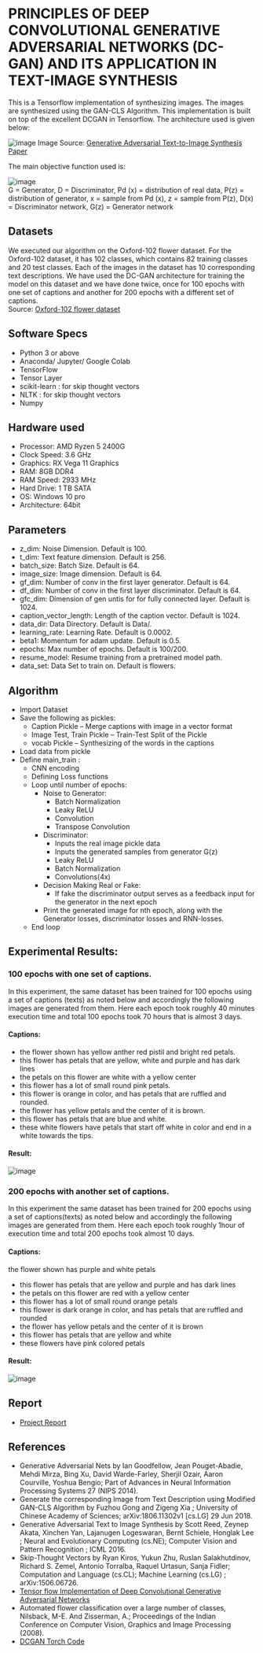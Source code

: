 # PRINCIPLES OF DEEP CONVOLUTIONAL GENERATIVE ADVERSARIAL NETWORKS (DC-GAN) AND ITS APPLICATION IN TEXT-IMAGE SYNTHESIS

This is a Tensorflow implementation of synthesizing images. The images are synthesized using the GAN-CLS Algorithm. This implementation is built on top of the excellent DCGAN in Tensorflow.
The architecture used is given below:

![image](https://github.com/Sayak007/Text-to-Image-Synthesis-using-DCGAN/blob/main/Images/img2.jpg)
Image Source: [Generative Adversarial Text-to-Image Synthesis Paper](https://arxiv.org/abs/1605.05396)

The main objective function used is:

![image](https://github.com/Sayak007/Text-to-Image-Synthesis-using-DCGAN/blob/main/Images/img1.jpg)<br /> 
G = Generator, D = Discriminator, Pd (x) = distribution of real data, P(z) = distribution of generator, 
x = sample from Pd (x), z = sample from P(z), D(x) = Discriminator network, G(z) = Generator network

## Datasets
We executed our algorithm on the Oxford-102 flower dataset. For the Oxford-102 dataset, it has 102 classes, which contains 82 training classes and 20 test classes. Each of the images in the dataset has 10 corresponding text descriptions. We have used the DC-GAN architecture for training the model on this dataset and we have done twice, once for 100 epochs with one set of captions and another for 200 epochs with a different set of captions. 
<br/>Source: [Oxford-102 flower dataset](https://www.robots.ox.ac.uk/~vgg/data/flowers/102/)

## Software Specs
* Python 3 or above
* Anaconda/ Jupyter/ Google Colab
* TensorFlow 
* Tensor Layer
* scikit-learn : for skip thought vectors
* NLTK : for skip thought vectors
* Numpy 

## Hardware used
* Processor: AMD Ryzen 5 2400G
* Clock Speed: 3.6 GHz
* Graphics: RX Vega 11 Graphics
* RAM: 8GB DDR4
* RAM Speed: 2933 MHz
* Hard Drive: 1 TB SATA
* OS: Windows 10 pro
* Architecture: 64bit

## Parameters
* z_dim: Noise Dimension. Default is 100.
* t_dim: Text feature dimension. Default is 256.
* batch_size: Batch Size. Default is 64.
* image_size: Image dimension. Default is 64.
* gf_dim: Number of conv in the first layer generator. Default is 64.
* df_dim: Number of conv in the first layer discriminator. Default is 64.
* gfc_dim: Dimension of gen untis for for fully connected layer. Default is 1024.
* caption_vector_length: Length of the caption vector. Default is 1024.
* data_dir: Data Directory. Default is Data/.
* learning_rate: Learning Rate. Default is 0.0002.
* beta1: Momentum for adam update. Default is 0.5.
* epochs: Max number of epochs. Default is 100/200.
* resume_model: Resume training from a pretrained model path.
* data_set: Data Set to train on. Default is flowers.

## Algorithm
* Import Dataset
* Save the following  as pickles:
  * Caption Pickle – Merge captions with image in a vector format
  * Image Test, Train Pickle – Train-Test Split of the Pickle
  * vocab Pickle – Synthesizing of the words in the captions
* Load data from pickle
* Define main_train :
  * CNN encoding
  * Defining Loss functions
  * Loop until number of epochs:
    * Noise to Generator:
      * Batch Normalization
      * Leaky ReLU
      * Convolution
      * Transpose Convolution
    * Discriminator:
      * Inputs the real image pickle data
      * Inputs the generated samples from generator G(z)
      * Leaky ReLU
      * Batch Normalization
      * Convolutions(4x)
    * Decision Making Real or Fake:
      * If fake the discriminator output serves as a feedback input for the generator in the next epoch
    * Print the generated image for nth epoch, along with the Generator losses, discriminator losses and RNN-losses.
  * End loop

## Experimental Results:
### 100 epochs with one set of captions.
In this experiment, the same dataset has been trained for 100 epochs using a set of captions (texts) as noted below and accordingly the following images are generated from them. Here each epoch took roughly 40 minutes execution time and total 100 epochs took 70 hours that is almost 3 days.
#### Captions:
* the flower shown has yellow anther red pistil and bright red petals.
* this flower has petals that are yellow, white and purple and has dark lines
* the petals on this flower are white with a yellow center
* this flower has a lot of small round pink petals.
* this flower is orange in color, and has petals that are ruffled and rounded.
* the flower has yellow petals and the center of it is brown.
* this flower has petals that are blue and white.
* these white flowers have petals that start off white in color and end in a white towards the tips.
#### Result:
![image](https://github.com/Sayak007/Text-to-Image-Synthesis-using-DCGAN/blob/main/Result/train_100.png)

### 200 epochs with another set of captions.
In this experiment the same dataset has been trained for 200 epochs using a set of captions(texts) as noted below and accordingly the following images are generated from them. Here each epoch took roughly 1hour of execution time and total 200 epochs took almost 10 days.
#### Captions:
the flower shown has purple and white petals
* this flower has petals that are yellow and purple and has dark lines
* the petals on this flower are red with a yellow center
* this flower has a lot of small round orange petals
* this flower is dark orange in color, and has petals that are ruffled and rounded
* the flower has yellow petals and the center of it is brown
* this flower has petals that are yellow and white
* these flowers have pink colored petals

#### Result:
![image](https://github.com/Sayak007/Text-to-Image-Synthesis-using-DCGAN/blob/main/Result/train_200.png)

## Report
* [Project Report](https://github.com/Sayak007/Text-to-Image-Synthesis-using-DCGAN/blob/main/Project%20Report.pdf)

## References

* Generative Adversarial Nets by Ian Goodfellow, Jean Pouget-Abadie, Mehdi Mirza, Bing Xu, David Warde-Farley, Sherjil Ozair, Aaron Courville, Yoshua Bengio; Part of Advances in Neural Information Processing Systems 27 (NIPS 2014).
* Generate the corresponding Image from Text Description using Modified GAN-CLS Algorithm by Fuzhou Gong and Zigeng Xia ; University of Chinese Academy of Sciences; arXiv:1806.11302v1 [cs.LG] 29 Jun 2018.
* Generative Adversarial Text to Image Synthesis by Scott Reed, Zeynep Akata, Xinchen Yan, Lajanugen Logeswaran, Bernt Schiele, Honglak Lee ; Neural and Evolutionary Computing (cs.NE); Computer Vision and Pattern Recognition ; ICML 2016.
* Skip-Thought Vectors by Ryan Kiros, Yukun Zhu, Ruslan Salakhutdinov, Richard S. Zemel, Antonio Torralba, Raquel Urtasun, Sanja Fidler; Computation and Language (cs.CL); Machine Learning (cs.LG) ; arXiv:1506.06726.
* [Tensor flow Implementation of Deep Convolutional Generative Adversarial Networks](https://www.tensorflow.org/tutorials/generative/dcgan)
* Automated flower classification over a large number of classes, Nilsback, M-E. And Zisserman, A.; Proceedings of the Indian Conference on Computer Vision, Graphics and Image Processing (2008).
* [DCGAN Torch Code](https://pytorch.org/tutorials/beginner/dcgan_faces_tutorial.html)
